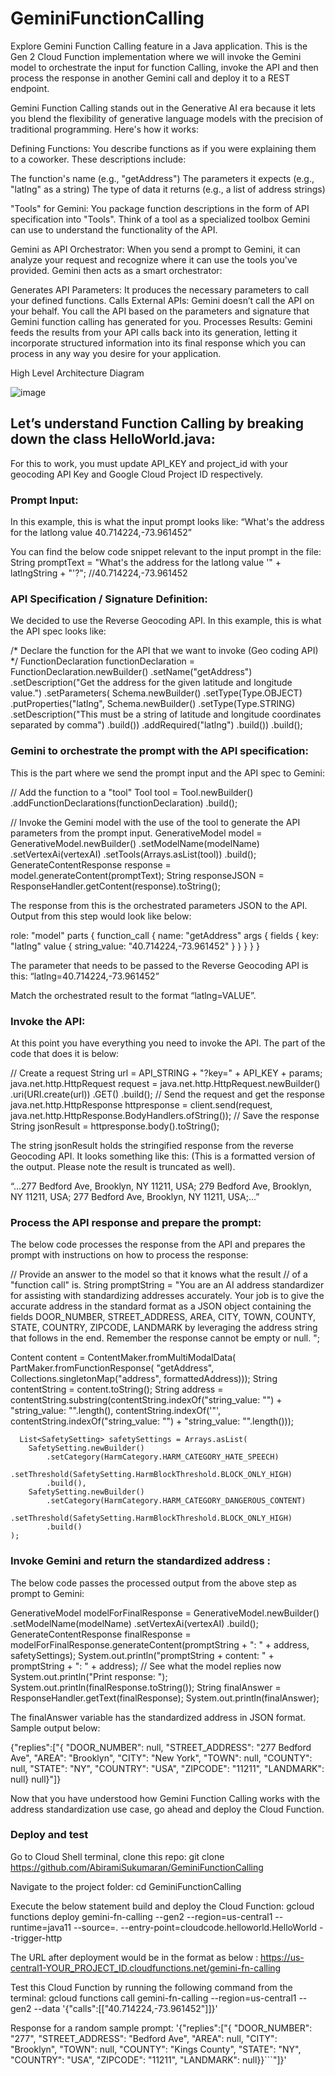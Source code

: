 # GeminiFunctionCalling
Explore Gemini Function Calling feature in a Java application. This is the Gen 2 Cloud Function implementation where we will invoke the Gemini model to orchestrate the input for function Calling, invoke the API and then process the response in another Gemini call and deploy it to a REST endpoint.

Gemini Function Calling stands out in the Generative AI era because it lets you blend the flexibility of generative language models with the precision of traditional programming. Here's how it works: 

Defining Functions: You describe functions as if you were explaining them to a coworker. These descriptions include:

The function's name (e.g., "getAddress")
The parameters it expects (e.g., "latlng" as a string)
The type of data it returns (e.g., a list of address strings)

"Tools" for Gemini: You package function descriptions in the form of API specification into "Tools". Think of a tool as a specialized toolbox Gemini can use to understand the functionality of the API.

Gemini as API Orchestrator: When you send a prompt to Gemini, it can analyze your request and recognize where it can use the tools you've provided. Gemini then acts as a smart orchestrator:

Generates API Parameters: It produces the necessary parameters to call your defined functions.
Calls External APIs: Gemini doesn’t call the API on your behalf. You call the API based on the parameters and signature that Gemini function calling has generated for you.
Processes Results: Gemini feeds the results from your API calls back into its generation, letting it incorporate structured information into its final response which you can process in any way you desire for your application.

High Level Architecture Diagram

![image](https://github.com/AbiramiSukumaran/GeminiFunctionCalling/assets/13735898/44a07c0e-8eee-4078-a56e-21f4817d1880)


## Let’s understand Function Calling by breaking down the class HelloWorld.java:

For this to work, you must update API_KEY and project_id with your geocoding API Key and Google Cloud Project ID respectively.

### Prompt Input:
In this example, this is what the input prompt looks like: 
“What's the address for the latlong value 40.714224,-73.961452”

You can find the below code snippet relevant to the input prompt in the file: 
String promptText = "What's the address for the latlong value '" + latlngString + "'?"; //40.714224,-73.961452


### API Specification / Signature Definition:
We decided to use the Reverse Geocoding API. In this example, this is what the API spec looks like: 

   /* Declare the function for the API that we want to invoke (Geo coding API) */
      FunctionDeclaration functionDeclaration = FunctionDeclaration.newBuilder()
          .setName("getAddress")
          .setDescription("Get the address for the given latitude and longitude value.")
          .setParameters(
              Schema.newBuilder()
                  .setType(Type.OBJECT)
                  .putProperties("latlng", Schema.newBuilder()
                      .setType(Type.STRING)
                      .setDescription("This must be a string of latitude and longitude coordinates separated by comma")
                      .build())
                  .addRequired("latlng")
                  .build())
          .build();


### Gemini to orchestrate the prompt with the API specification:
This is the part where we send the prompt input and the API spec to Gemini: 

// Add the function to a "tool"
      Tool tool = Tool.newBuilder()
          .addFunctionDeclarations(functionDeclaration)
          .build();


// Invoke the Gemini model with the use of the  tool to generate the API parameters from the prompt input.
      GenerativeModel model = GenerativeModel.newBuilder()
          .setModelName(modelName)
          .setVertexAi(vertexAI)
          .setTools(Arrays.asList(tool))
          .build();
      GenerateContentResponse response = model.generateContent(promptText);
      String responseJSON = ResponseHandler.getContent(response).toString();

The response from this is the orchestrated parameters JSON to the API. Output from this step would look like below:

role: "model"
parts {
  function_call {
    name: "getAddress"
    args {
      fields {
        key: "latlng"
        value {
          string_value: "40.714224,-73.961452"
        }
      }
    }
  }
}

The parameter that needs to be passed to the Reverse Geocoding API is this:
“latlng=40.714224,-73.961452”

Match the orchestrated result to the format “latlng=VALUE”. 

### Invoke the API:
At this point you have everything you need to invoke the API. The part of the code that does it is below:

  // Create a request
      String url = API_STRING + "?key=" + API_KEY + params;
      java.net.http.HttpRequest request = java.net.http.HttpRequest.newBuilder()
          .uri(URI.create(url))
          .GET()
          .build();
      // Send the request and get the response
      java.net.http.HttpResponse<String> httpresponse = client.send(request, java.net.http.HttpResponse.BodyHandlers.ofString());
      // Save the response
      String jsonResult =  httpresponse.body().toString();


The string jsonResult holds the stringified response from the reverse Geocoding API. It looks something like this: (This is a formatted version of the output. Please note the result is truncated as well).

“...277 Bedford Ave, Brooklyn, NY 11211, USA; 279 Bedford Ave, Brooklyn, NY 11211, USA; 277 Bedford Ave, Brooklyn, NY 11211, USA;...”


### Process the API response and prepare the prompt:
The below code processes the response from the API and prepares the prompt with instructions on how to process the response:

 // Provide an answer to the model so that it knows what the result
      // of a "function call" is.
      String promptString =
      "You are an AI address standardizer for assisting with standardizing addresses accurately. Your job is to give the accurate address in the standard format as a JSON object containing the fields DOOR_NUMBER, STREET_ADDRESS, AREA, CITY, TOWN, COUNTY, STATE, COUNTRY, ZIPCODE, LANDMARK by leveraging the address string that follows in the end. Remember the response cannot be empty or null. ";


Content content =
          ContentMaker.fromMultiModalData(
              PartMaker.fromFunctionResponse(
                  "getAddress",
                  Collections.singletonMap("address", formattedAddress)));
      String contentString = content.toString();
      String address = contentString.substring(contentString.indexOf("string_value: \"") + "string_value: \"".length(), contentString.indexOf('"', contentString.indexOf("string_value: \"") + "string_value: \"".length()));


      List<SafetySetting> safetySettings = Arrays.asList(
        SafetySetting.newBuilder()
            .setCategory(HarmCategory.HARM_CATEGORY_HATE_SPEECH)
            .setThreshold(SafetySetting.HarmBlockThreshold.BLOCK_ONLY_HIGH)
            .build(),
        SafetySetting.newBuilder()
            .setCategory(HarmCategory.HARM_CATEGORY_DANGEROUS_CONTENT)
            .setThreshold(SafetySetting.HarmBlockThreshold.BLOCK_ONLY_HIGH)
            .build()
    );


### Invoke Gemini and return the standardized address :
The below code passes the processed output from the above step as prompt to Gemini:

   GenerativeModel modelForFinalResponse = GenerativeModel.newBuilder()
      .setModelName(modelName)
      .setVertexAi(vertexAI)
      .build();
      GenerateContentResponse finalResponse = modelForFinalResponse.generateContent(promptString + ": " + address, safetySettings);
       System.out.println("promptString + content: " + promptString + ": " + address);
        // See what the model replies now
        System.out.println("Print response: ");
        System.out.println(finalResponse.toString());
        String finalAnswer = ResponseHandler.getText(finalResponse);
        System.out.println(finalAnswer);


The finalAnswer variable has the standardized address in JSON format. Sample output below:

{"replies":["{ \"DOOR_NUMBER\": null, \"STREET_ADDRESS\": \"277 Bedford Ave\", \"AREA\": \"Brooklyn\", \"CITY\": \"New York\", \"TOWN\": null, \"COUNTY\": null, \"STATE\": \"NY\", \"COUNTRY\": \"USA\", \"ZIPCODE\": \"11211\", \"LANDMARK\": null} null}"]}

Now that you have understood how Gemini Function Calling works with the address standardization use case, go ahead and deploy the Cloud Function.

### Deploy and test
Go to Cloud Shell terminal, clone this repo:
git clone https://github.com/AbiramiSukumaran/GeminiFunctionCalling

Navigate to the project folder:
cd GeminiFunctionCalling

Execute the below statement build and deploy the Cloud Function:
gcloud functions deploy gemini-fn-calling --gen2 --region=us-central1 --runtime=java11 --source=. --entry-point=cloudcode.helloworld.HelloWorld --trigger-http

The URL after deployment would be in the format as below :
https://us-central1-YOUR_PROJECT_ID.cloudfunctions.net/gemini-fn-calling

Test this Cloud Function by running the following command from the terminal:
gcloud functions call gemini-fn-calling --region=us-central1 --gen2 --data '{"calls":[["40.714224,-73.961452"]]}'

Response for a random sample prompt:
  '{"replies":["{ \"DOOR_NUMBER\": \"277\", \"STREET_ADDRESS\": \"Bedford Ave\", \"AREA\":
  null, \"CITY\": \"Brooklyn\", \"TOWN\": null, \"COUNTY\": \"Kings County\", \"STATE\":
  \"NY\", \"COUNTRY\": \"USA\", \"ZIPCODE\": \"11211\", \"LANDMARK\": null}}```"]}'
